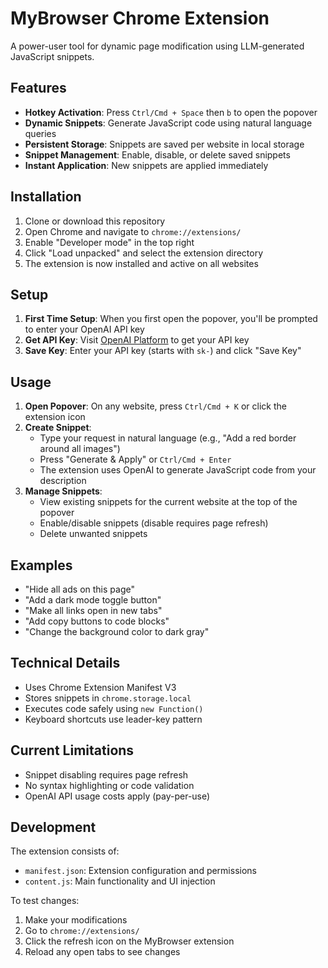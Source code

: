 # MyBrowser Chrome Extension

A power-user tool for dynamic page modification using LLM-generated JavaScript snippets.

## Features

- **Hotkey Activation**: Press `Ctrl/Cmd + Space` then `b` to open the popover
- **Dynamic Snippets**: Generate JavaScript code using natural language queries
- **Persistent Storage**: Snippets are saved per website in local storage
- **Snippet Management**: Enable, disable, or delete saved snippets
- **Instant Application**: New snippets are applied immediately

## Installation

1. Clone or download this repository
2. Open Chrome and navigate to `chrome://extensions/`
3. Enable "Developer mode" in the top right
4. Click "Load unpacked" and select the extension directory
5. The extension is now installed and active on all websites

## Setup

1. **First Time Setup**: When you first open the popover, you'll be prompted to enter your OpenAI API key
2. **Get API Key**: Visit [OpenAI Platform](https://platform.openai.com/api-keys) to get your API key
3. **Save Key**: Enter your API key (starts with `sk-`) and click "Save Key"

## Usage

1. **Open Popover**: On any website, press `Ctrl/Cmd + K` or click the extension icon
2. **Create Snippet**: 
   - Type your request in natural language (e.g., "Add a red border around all images")
   - Press "Generate & Apply" or `Ctrl/Cmd + Enter`
   - The extension uses OpenAI to generate JavaScript code from your description
3. **Manage Snippets**:
   - View existing snippets for the current website at the top of the popover
   - Enable/disable snippets (disable requires page refresh)
   - Delete unwanted snippets

## Examples

- "Hide all ads on this page"
- "Add a dark mode toggle button"
- "Make all links open in new tabs"
- "Add copy buttons to code blocks"
- "Change the background color to dark gray"

## Technical Details

- Uses Chrome Extension Manifest V3
- Stores snippets in `chrome.storage.local`
- Executes code safely using `new Function()`
- Keyboard shortcuts use leader-key pattern

## Current Limitations

- Snippet disabling requires page refresh
- No syntax highlighting or code validation
- OpenAI API usage costs apply (pay-per-use)

## Development

The extension consists of:
- `manifest.json`: Extension configuration and permissions
- `content.js`: Main functionality and UI injection

To test changes:
1. Make your modifications
2. Go to `chrome://extensions/`
3. Click the refresh icon on the MyBrowser extension
4. Reload any open tabs to see changes